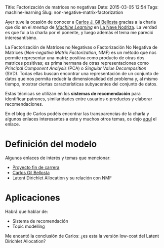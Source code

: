 Title: Factorización de matrices no negativas
Date: 2015-03-05 12:54
Tags: machine-learning
Slug: non-negative-matrix-factorization


Ayer tuve la ocasión de conocer a [Carlos J. Gil Bellosta][datanalytics] gracias a la charla que dio en el *meetup*
de [*Machine Learning*][iv-meetup-machine-learning] en [La Nave Nodriza][la-nave-nodriza].
La verdad es que fui a la charla por el ponente, y luego además el tema me pareció interesantísimo.

La Factorización de Matrices no Negativas o Factorización No Negativa de Matrices (*Non-negative Matrix Factorization*, NMF)
es un método que nos permite representar una matriz positiva como producto de otras dos matrices positivas; es prima
hermana de otras representaciones como *Principal Component Analysis* (PCA) o *Singular Value Decomposition* (SVD).
Todas ellas buscan encontrar una representación de un conjunto de datos que nos permita reducir la dimensionalidad del
problema y, al mismo tiempo, mostrar ciertas características subyacentes del conjunto de datos.

Estas técnicas se utilizan en los **sistemas de recomendación** para identificar patrones, similaridades entre usuarios
o productos y elaborar recomendaciones.

En el blog de Carlos podéis encontrar las transparencias de la charla y algunos enlaces interesantes a este y muchos
otros temas, os dejo [aquí][datanalytics-iv-meetup-machine-learning] el enlace.


Definición del modelo
=====================


Algunos enlaces de interés y temas que mencionar:

 * [Proyecto fin de carrera](http://bibing.us.es/proyectos/abreproy/11088/fichero/Proyecto+Fin+de+Carrera%252F7.pdf)
 * [Carlos Gil Bellosta](http://www.datanalytics.com/2015/03/05/iv-meetup-machine-learning-spain-diapositivas-y-enlaces/)
 * Latent Dirichlet Allocation y su relación con NMF


Aplicaciones
============

Habrá que hablar de:

 * Sistema de recomendación
 * Topic modelling


Me encantó la conclusión de Carlos: ¿es esta la versión low-cost del Latent Dirichlet Allocation?

[iv-meetup-machine-learning]: http://www.meetup.com/MachineLearningSpain/events/220799458/ "IV Meetup Machine Learning Spain"
[datanalytics]: http://www.datanalytics.com/ "Datanalytics"
[la-nave-nodriza]: http://www.lanavenodriza.com/ "La Nave Nodriza"
[datanalytics-iv-meetup-machine-learning]: http://www.datanalytics.com/2015/03/05/iv-meetup-machine-learning-spain-diapositivas-y-enlaces/ "IV Meetup Machine Learning Spain: Diapositivas y Enlaces"